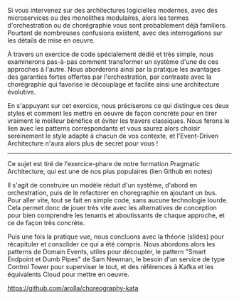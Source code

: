 Si vous intervenez sur des architectures logicielles modernes, avec des microservices ou des monolithes modulaires, alors les termes d'orchestration ou de chorégraphie vous sont probablement déjà familiers. Pourtant de nombreuses confusions existent, avec des interrogations sur les détails de mise en oeuvre.
 
À travers un exercice de code spécialement dédié et très simple, nous examinerons pas-à-pas comment transformer un système d'une de ces approches à l'autre. Nous aborderons ainsi par la pratique les avantages des garanties fortes offertes par l'orchestration, par contraste avec la chorégraphie qui favorise le découplage et facilite ainsi une architecture évolutive.
 
En s'appuyant sur cet exercice, nous préciserons ce qui distingue ces deux styles et comment les mettre en oeuvre de façon concrète pour en tirer vraiment le meilleur bénéfice et éviter les travers classiques. Nous ferons le lien avec les patterns correspondants et vous saurez alors choisir sereinement le style adapté à chacun de vos contexte, et l'Event-Driven Architecture n'aura alors plus de secret pour vous !


-----
Ce sujet est tiré de l'exercice-phare de notre formation Pragmatic Architecture, qui est une de nos plus populaires (lien Github en notes)
 
Il s'agit de construire un modèle réduit d'un système, d'abord en orchestration, puis de le refactorer en choregraphie en ajoutant un bus. Pour aller vite, tout se fait en simple code, sans aucune technologie lourde. Cela permet donc de jouer très vite avec les alternatives de conception pour bien comprendre les tenants et aboutissants de chaque approche, et ce de façon très concrète.

Puis une fois la pratique vue, nous concluons avec la théorie (slides) pour récapituler et consolider ce qui a été compris. Nous abordons alors les patterns de Domain Events, utiles pour découpler, le pattern "Smart Endpoint et Dumb Pipes" de Sam Newman, le besoin d'un service de type Control Tower pour superviser le tout, et des références à Kafka et les équivalents Cloud pour mettre en oeuvre.

https://github.com/arolla/choreography-kata 
